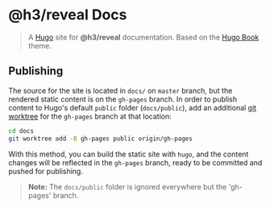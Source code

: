 # @h3/reveal Docs

>A [Hugo] site for __@h3/reveal__ documentation. Based on the [Hugo Book] theme.


## Publishing

The source for the site is located in `docs/` on `master` branch, but the
rendered static content is on the `gh-pages` branch. In order to publish content
to Hugo's default `public` folder (`docs/public`), add an additional [git worktree]
for the `gh-pages` branch at that location:

```bash
cd docs
git worktree add -B gh-pages public origin/gh-pages
```

With this method, you can build the static site with `hugo`, and the content
changes will be reflected in the `gh-pages` branch, ready to be committed and
pushed for publishing.

>__Note:__ The `docs/public` folder is ignored everywhere but the 'gh-pages' branch.


[Hugo]:https://gohugo.io
[Hugo Book]:https://themes.gohugo.io/hugo-book/
[git worktree]:https://git-scm.com/docs/git-worktree
